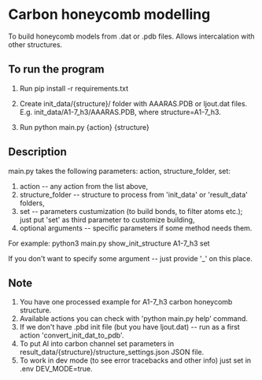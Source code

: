 # Carbon honeycomb modelling

To build honeycomb models from .dat or .pdb files. Allows intercalation with other structures.

## To run the program

1. Run
   pip install -r requirements.txt

2. Create init_data/{structure}/ folder with AAARAS.PDB or ljout.dat files.
   E.g. init_data/A1-7_h3/AAARAS.PDB, where structure=A1-7_h3.

3. Run
   python main.py {action} {structure}

## Description

main.py takes the following parameters: action, structure_folder, set:

1. action -- any action from the list above,
2. structure_folder -- structure to process from 'init_data' or 'result_data' folders,
3. set -- parameters custumization (to build bonds, to filter atoms etc.); just put 'set' as third parameter to customize building,
4. optional arguments -- specific parameters if some method needs them.

For example:
python3 main.py show_init_structure A1-7_h3 set

If you don't want to specify some argument -- just provide '\_' on this place.

## Note

1. You have one processed example for A1-7_h3 carbon honeycomb structure.
2. Available actions you can check with 'python main.py help' command.
3. If we don't have .pbd init file (but you have ljout.dat) -- run as a first action 'convert_init_dat_to_pdb'.
4. To put Al into carbon channel set parameters in result_data/{structure}/structure_settings.json JSON file.
5. To work in dev mode (to see error tracebacks and other info) just set in .env DEV_MODE=true.

